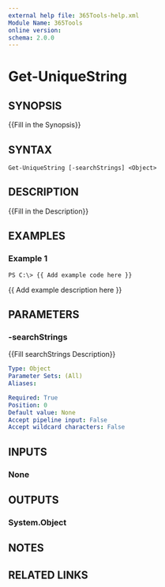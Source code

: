 ```yaml
---
external help file: 365Tools-help.xml
Module Name: 365Tools
online version: 
schema: 2.0.0
---
```


# Get-UniqueString

## SYNOPSIS
{{Fill in the Synopsis}}

## SYNTAX

```
Get-UniqueString [-searchStrings] <Object>
```

## DESCRIPTION
{{Fill in the Description}}

## EXAMPLES

### Example 1
```
PS C:\> {{ Add example code here }}
```

{{ Add example description here }}

## PARAMETERS

### -searchStrings
{{Fill searchStrings Description}}

```yaml
Type: Object
Parameter Sets: (All)
Aliases: 

Required: True
Position: 0
Default value: None
Accept pipeline input: False
Accept wildcard characters: False
```

## INPUTS

### None


## OUTPUTS

### System.Object

## NOTES

## RELATED LINKS

